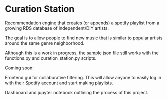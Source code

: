 # Curation Station
Recommendation engine that creates (or appends) a spotify playlist from a growing RDS database of independent/DIY artists.

The goal is to allow people to find new music that is similar to popular artists around the same genre neighborhood.

Although this is a work in progress, the sample json file still works with the functions.py and curation_station.py scripts.

Coming soon:

Frontend gui for collaborative filtering. This will allow anyone to easily log in with their Spotify account and start making playlists.

Dashboard and jupyter notebook outlining the process of this project.
